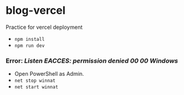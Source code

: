 # blog-vercel
Practice for vercel deployment
- `npm install`
- `npm run dev`

### Error: *Listen EACCES: permission denied 00 00 Windows*
- Open PowerShell as Admin.
- `net stop winnat`
- `net start winnat`
